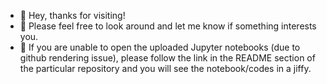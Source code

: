 - 👋 Hey, thanks for visiting!
- 👀 Please feel free to look around and let me know if something interests you. 
- :triangular_flag_on_post:	If you are unable to open the uploaded Jupyter notebooks (due to github rendering issue), please follow the link in the README section of the particular repository and you will see the notebook/codes in a jiffy.
